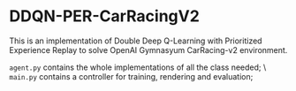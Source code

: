 # DDQN-PER-CarRacingV2

This is an implementation of Double Deep Q-Learning with Prioritized Experience Replay to solve OpenAI Gymnasyum CarRacing-v2 environment. 

```agent.py``` contains the whole implementations of all the class needed; \\
```main.py``` contains a controller for training, rendering and evaluation;
